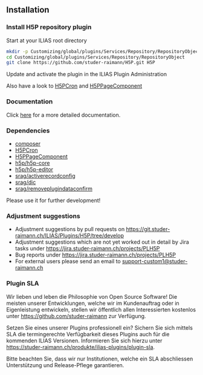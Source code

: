 ## Installation

### Install H5P repository plugin
Start at your ILIAS root directory
```bash
mkdir -p Customizing/global/plugins/Services/Repository/RepositoryObject
cd Customizing/global/plugins/Services/Repository/RepositoryObject
git clone https://github.com/studer-raimann/H5P.git H5P
```
Update and activate the plugin in the ILIAS Plugin Administration

Also have a look to [H5PCron](https://github.com/studer-raimann/H5PCron) and [H5PPageComponent](https://github.com/studer-raimann/H5PPageComponent)

### Documentation
Click [here](./doc/Documentation.pdf) for a more detailed documentation.

### Dependencies
* [composer](https://getcomposer.org)
* [H5PCron](https://github.com/studer-raimann/H5PCron)
* [H5PPageComponent](https://github.com/studer-raimann/H5PPageComponent)
* [h5p/h5p-core](https://packagist.org/packages/h5p/h5p-core)
* [h5p/h5p-editor](https://packagist.org/packages/h5p/h5p-editor)
* [srag/activerecordconfig](https://packagist.org/packages/srag/activerecordconfig)
* [srag/dic](https://packagist.org/packages/srag/dic)
* [srag/removeplugindataconfirm](https://packagist.org/packages/srag/removeplugindataconfirm)

Please use it for further development!

### Adjustment suggestions
* Adjustment suggestions by pull requests on https://git.studer-raimann.ch/ILIAS/Plugins/H5P/tree/develop
* Adjustment suggestions which are not yet worked out in detail by Jira tasks under https://jira.studer-raimann.ch/projects/PLH5P
* Bug reports under https://jira.studer-raimann.ch/projects/PLH5P
* For external users please send an email to support-custom1@studer-raimann.ch

### Plugin SLA
Wir lieben und leben die Philosophie von Open Source Software! Die meisten unserer Entwicklungen, welche wir im Kundenauftrag oder in Eigenleistung entwickeln, stellen wir öffentlich allen Interessierten kostenlos unter https://github.com/studer-raimann zur Verfügung.

Setzen Sie eines unserer Plugins professionell ein? Sichern Sie sich mittels SLA die termingerechte Verfügbarkeit dieses Plugins auch für die kommenden ILIAS Versionen. Informieren Sie sich hierzu unter https://studer-raimann.ch/produkte/ilias-plugins/plugin-sla.

Bitte beachten Sie, dass wir nur Institutionen, welche ein SLA abschliessen Unterstützung und Release-Pflege garantieren.
